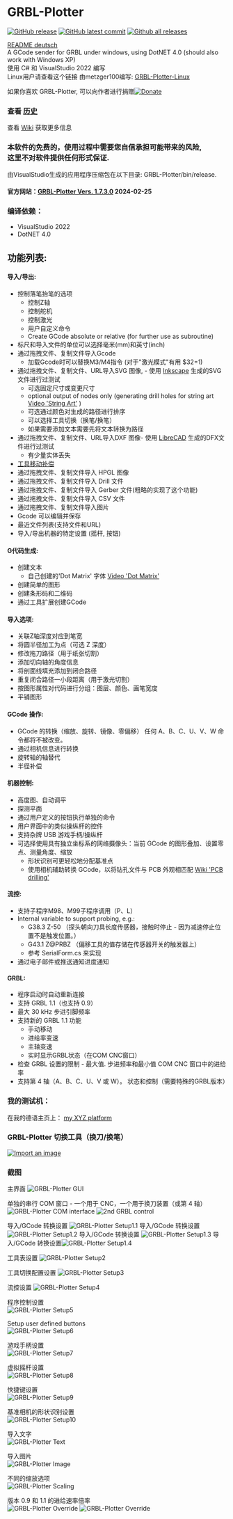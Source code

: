 # GRBL-Plotter

[![GitHub release](https://img.shields.io/github/release/svenhb/GRBL-Plotter.svg)](https://GitHub.com/svenhb/GRBL-Plotter/releases/)
[![GitHub latest commit](https://badgen.net/github/last-commit/svenhb/GRBL-Plotter)](https://GitHub.com/svenhb/GRBL-Plotter/commit/)
[![Github all releases](https://img.shields.io/github/downloads/svenhb/GRBL-Plotter/total.svg)](https://GitHub.com/svenhb/GRBL-Plotter/releases/)  

[README deutsch](README_de.md)  
A GCode sender for GRBL under windows, using DotNET 4.0 (should also work with Windows XP)  
使用 C# 和 VisualStudio 2022 编写   
Linux用户请查看这个链接 由metzger100编写: [GRBL-Plotter-Linux](https://github.com/svenhb/GRBL-Plotter/blob/master/doc/GRBL-Plotter-Linux.md)  


如果你喜欢 GRBL-Plotter, 可以向作者进行捐赠[![Donate](https://www.paypalobjects.com/en_US/DE/i/btn/btn_donateCC_LG.gif)](https://www.paypal.com/cgi-bin/webscr?cmd=_s-xclick&hosted_button_id=PVBK8U866QNQ6)   

### 查看 [历史](https://github.com/svenhb/GRBL-Plotter/blob/master/History.md)  

查看 [Wiki](https://github.com/svenhb/GRBL-Plotter/wiki) 获取更多信息   

### 本软件的免费的，使用过程中需要您自信承担可能带来的风险,<br>这里不对软件提供任何形式保证.
由VisualStudio生成的应用程序压缩包在以下目录: GRBL-Plotter/bin/release.
#### 官方网站：[GRBL-Plotter Vers. 1.7.3.0](https://github.com/svenhb/GRBL-Plotter/releases/latest)  2024-02-25     

### 编译依赖：
* VisualStudio 2022 
* DotNET 4.0

## 功能列表:
#### 导入/导出:  
* 控制落笔抬笔的选项
  - 控制Z轴
  - 控制舵机
  - 控制激光
  - 用户自定义命令
  - Create GCode absolute or relative (for further use as subroutine)  
* 标尺和导入文件的单位可以选择毫米(mm)和英寸(inch)
* 通过拖拽文件、复制文件导入Gcode
  - 加载Gcode时可以替换M3/M4指令 (对于"激光模式"有用 $32=1) 
* 通过拖拽文件、复制文件、URL导入SVG 图像,  - 使用 [Inkscape](https://inkscape.org/de/) 生成的SVG文件进行过测试 
  - 可选固定尺寸或变更尺寸
  - optional output of nodes only (generating drill holes for string art [Video 'String Art'](https://youtu.be/ymWi15rvTvM)  )
  - 可选通过颜色对生成的路径进行排序
  - 可以选择工具切换（换笔/换笔）
  - 如果需要添加文本需要先将文本转换为路径
* 通过拖拽文件、复制文件、URL导入DXF 图像-  使用  [LibreCAD](http://librecad.org/cms/home.html)  生成的DFX文件进行过测试
  - 有少量实体丢失
* [工具移动补偿](https://github.com/svenhb/GRBL-Plotter/wiki/Drag-tool-compensation)
* 通过拖拽文件、复制文件导入 HPGL 图像
* 通过拖拽文件、复制文件导入 Drill 文件
* 通过拖拽文件、复制文件导入 Gerber 文件(粗略的实现了这个功能) 
* 通过拖拽文件、复制文件导入 CSV 文件
* 通过拖拽文件、复制文件导入图片
* Gcode 可以编辑并保存
* 最近文件列表(支持文件和URL)
* 导入/导出机器的特定设置 (摇杆, 按钮)
  
#### G代码生成:
* 创建文本
  - 自己创建的'Dot Matrix' 字体 [Video 'Dot Matrix'](https://youtu.be/ip_qCQwoufw) 
* 创建简单的图形
* 创建条形码和二维码
* 通过工具扩展创建GCode
  
#### 导入选项: 
* 关联Z轴深度对应到笔宽
* 将圆半径加工为点（可选 Z 深度）
* 修改拖刀路径（用于纸张切割）
* 添加切向轴的角度信息
* 将剖面线填充添加到闭合路径
* 重复闭合路径一小段距离（用于激光切割）
* 按图形属性对代码进行分组：图层、颜色、画笔宽度
* 平铺图形

#### GCode 操作:  
* GCode 的转换（缩放、旋转、镜像、零偏移） 
任何 A、B、C、U、V、W 命令都将不被改变。
* 通过相机信息进行转换
* 旋转轴的轴替代
* 半径补偿

  
#### 机器控制:  
* 高度图、自动调平
* 探测平面
* 通过用户定义的按钮执行单独的命令
* 用户界面中的类似操纵杆的控件
* 支持杂牌 USB 游戏手柄/操纵杆
* 可选择使用具有独立坐标系的网络摄像头：当前 GCode 的图形叠加、设置零点、测量角度、缩放
  - 形状识别可更轻松地分配基准点
  - 使用相机辅助转换 GCode，以将钻孔文件与 PCB 外观相匹配 [Wiki 'PCB drilling'](https://github.com/svenhb/GRBL-Plotter/wiki/PCB-drilling)   
  
#### 流控:
* 支持子程序M98、M99子程序调用（P、L）
* Internal variable to support probing, e.g.:
  - G38.3 Z-50	（探头朝向刀具长度传感器，接触时停止 - 因为减速停止位置不是触发位置。）
  - G43.1 Z@PRBZ	（偏移工具的值存储在传感器开关的触发器上）
  - 参考 SerialForm.cs 来实现
* 通过电子邮件或推送通知进度通知
  
#### GRBL:  
* 程序启动时自动重新连接
* 支持 GRBL 1.1（也支持 0.9）
* 最大 30 kHz  步进引脚频率
* 支持新的 GRBL 1.1 功能
  - 手动移动
  - 进给率变速
  - 主轴变速
  - 实时显示GRBL状态（在COM CNC窗口）
* 检查 GRBL 设置的限制 - 最大值. 步进频率和最小值 COM CNC 窗口中的进给率
* 支持第 4 轴（A、B、C、U、V 或 W）。 状态和控制（需要特殊的GRBL版本）


### 我的测试机：
在我的德语主页上：
[my XYZ platform](http://svenhb.bplaced.net/?CNC___Plotter) 

### GRBL-Plotter 切换工具（换刀/换笔）
[![Import an image](https://i9.ytimg.com/vi/GGtdwYdZWi8/mq2.jpg?sqp=COypi98F&rs=AOn4CLAbkofKlCN1cepOQkGvpG6YlnRwrQ)](https://youtu.be/GGtdwYdZWi8) 

### 截图
主界面
![GRBL-Plotter GUI](doc/GRBLPlotter_GUI.png?raw=true "Main GUI") 

单独的串行 COM 窗口 - 一个用于 CNC，一个用于换刀装置（或第 4 轴）
![GRBL-Plotter COM interface](doc/GRBLPlotter_COM2.png?raw=true "Serial connection") ![2nd GRBL control](doc/GRBLPlotter_Control_COM2.png?raw=true "Serial connection")

导入/GCode 转换设置
![GRBL-Plotter Setup1.1](doc/screenshots/en_1325_setup_1_1.png?raw=true "Setup1.1") 
导入/GCode 转换设置![GRBL-Plotter Setup1.2](doc/screenshots/en_1325_setup_1_2.png?raw=true "Setup1.2") 
导入/GCode 转换设置
![GRBL-Plotter Setup1.3](doc/screenshots/en_1325_setup_1_3.png?raw=true "Setup1.3") 
导入/GCode 转换设置![GRBL-Plotter Setup1.4](doc/screenshots/en_1325_setup_1_4.png?raw=true "Setup1.4") 

工具表设置
![GRBL-Plotter Setup2](doc/screenshots/en_1325_setup_2.png?raw=true "Setup2")  

工具切换配置设置 
![GRBL-Plotter Setup3](doc/screenshots/en_1325_setup_3.png?raw=true "Setup3")  

流控设置 
![GRBL-Plotter Setup4](doc/screenshots/en_1325_setup_4.png?raw=true "Setup4")  

程序控制设置  
![GRBL-Plotter Setup5](doc/screenshots/en_1325_setup_5.png?raw=true "Setup5")  

Setup user defined buttons  
![GRBL-Plotter Setup6](doc/screenshots/en_1325_setup_6.png?raw=true "Setup6")  

游戏手柄设置  
![GRBL-Plotter Setup7](doc/screenshots/en_1325_setup_7.png?raw=true "Setup7")  

虚拟摇杆设置  
![GRBL-Plotter Setup8](doc/screenshots/en_1325_setup_8.png?raw=true "Setup8")  

快捷键设置     
![GRBL-Plotter Setup9](doc/screenshots/en_1325_setup_9.png?raw=true "Setup9")  

基准相机的形状识别设置    
![GRBL-Plotter Setup10](doc/screenshots/en_1325_setup_10.png?raw=true "Setup10")  
    
导入文字  
![GRBL-Plotter Text](doc/GRBLPlotter_Text.png?raw=true "Text conversion")  

导入图片  
![GRBL-Plotter Image](doc/ImageImport/ImageImport1.png?raw=true "Image import")  

不同的缩放选项  
![GRBL-Plotter Scaling](doc/GRBLPlotter_scaling.png?raw=true "GCode scaling")  

版本 0.9 和 1.1 的进给速率倍率  
![GRBL-Plotter Override](doc/GRBLPlotter_override.png?raw=true "GCode override") ![GRBL-Plotter Override](doc/GRBLPlotter_override2.png?raw=true "GCode override")
